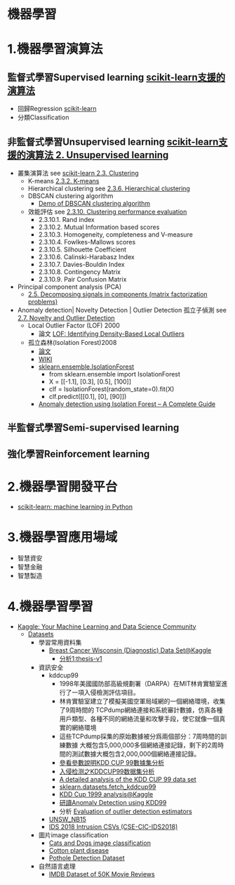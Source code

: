 # 機器學習


# 1.機器學習演算法
## 監督式學習Supervised learning  [scikit-learn支援的演算法](https://scikit-learn.org/stable/supervised_learning.html#supervised-learning)
- 回歸Regression  [scikit-learn]()
- 分類Classification []()

## 非監督式學習Unsupervised learning [scikit-learn支援的演算法 2. Unsupervised learning](https://scikit-learn.org/stable/unsupervised_learning.html)
- 叢集演算法 see [scikit-learn 2.3. Clustering]()
  - K-means [2.3.2. K-means](https://scikit-learn.org/stable/modules/clustering.html#k-means)
  - Hierarchical clustering see [2.3.6. Hierarchical clustering]()
  - DBSCAN clustering algorithm
    - [Demo of DBSCAN clustering algorithm](https://scikit-learn.org/stable/auto_examples/cluster/plot_dbscan.html#sphx-glr-auto-examples-cluster-plot-dbscan-py)
  - 效能評估 see [2.3.10. Clustering performance evaluation]()
    - 2.3.10.1. Rand index
    - 2.3.10.2. Mutual Information based scores
    - 2.3.10.3. Homogeneity, completeness and V-measure
    - 2.3.10.4. Fowlkes-Mallows scores
    - 2.3.10.5. Silhouette Coefficient
    - 2.3.10.6. Calinski-Harabasz Index
    - 2.3.10.7. Davies-Bouldin Index
    - 2.3.10.8. Contingency Matrix
    - 2.3.10.9. Pair Confusion Matrix
- Principal component analysis (PCA)
  - [2.5. Decomposing signals in components (matrix factorization problems)]()
- Anomaly detection|  Novelty Detection | Outlier Detection 孤立子偵測 see [2.7. Novelty and Outlier Detection](https://scikit-learn.org/stable/modules/outlier_detection.html)
  - Local Outlier Factor (LOF) 2000
    - 論文 [LOF: Identifying Density-Based Local Outliers ](https://www.dbs.ifi.lmu.de/Publikationen/Papers/LOF.pdf) 
  - 孤立森林(Isolation Forest)2008 
    - [論文](https://cs.nju.edu.cn/zhouzh/zhouzh.files/publication/icdm08b.pdf?q=isolation-forest)
    - [WIKI](https://en.wikipedia.org/wiki/Isolation_forest) 
    - [sklearn.ensemble.IsolationForest](https://scikit-learn.org/stable/modules/generated/sklearn.ensemble.IsolationForest.html)
      - from sklearn.ensemble import IsolationForest
      - X = [[-1.1], [0.3], [0.5], [100]]
      - clf = IsolationForest(random_state=0).fit(X)
      - clf.predict([[0.1], [0], [90]])
    - [Anomaly detection using Isolation Forest – A Complete Guide](https://www.analyticsvidhya.com/blog/2021/07/anomaly-detection-using-isolation-forest-a-complete-guide/)

## 半監督式學習Semi-supervised learning

## 強化學習Reinforcement learning

# 2.機器學習開發平台 
- [scikit-learn: machine learning in Python](https://scikit-learn.org/)

# 3.機器學習應用場域
- 智慧資安
- 智慧金融
- 智慧製造

# 4.機器學習學習
- [Kaggle: Your Machine Learning and Data Science Community](https://www.kaggle.com/)
  - [Datasets](https://www.kaggle.com/) 
    - 學習常用資料集
      - [Breast Cancer Wisconsin (Diagnostic) Data Set@Kaggle](https://www.kaggle.com/datasets/uciml/breast-cancer-wisconsin-data/code)
        - [分析1:thesis-v1](https://www.kaggle.com/code/ahsanadiba/thesis-v1/notebook) 
    - 資訊安全
      - kddcup99
        - 1998年美國國防部高級規劃署（DARPA）在MIT林肯實驗室進行了一項入侵檢測評估項目。
        - 林肯實驗室建立了模擬美國空軍局域網的一個網絡環境，收集了9周時間的 TCPdump網絡連接和系統審計數據，仿真各種用戶類型、各種不同的網絡流量和攻擊手段，使它就像一個真實的網絡環境
        - 這些TCPdump採集的原始數據被分爲兩個部分：7周時間的訓練數據 大概包含5,000,000多個網絡連接記錄，剩下的2周時間的測試數據大概包含2,000,000個網絡連接記錄。
        - [參看參數說明KDD CUP 99數據集分析](https://www.twblogs.net/a/5c9e8158bd9eee7523887b96)
        - [入侵检测之KDDCUP99数据集分析](https://blog.csdn.net/qq_38384924/article/details/97128744)
        - [A detailed analysis of the KDD CUP 99 data set](https://ieeexplore.ieee.org/document/5356528)
        - [sklearn.datasets.fetch_kddcup99](https://scikit-learn.org/stable/modules/generated/sklearn.datasets.fetch_kddcup99.html#sklearn.datasets.fetch_kddcup99)
        - [KDD Cup 1999 analysis@Kaggle](https://www.kaggle.com/datasets/galaxyh/kdd-cup-1999-data/code)
        - [研讀Anomaly Detection using KDD99 ](https://www.kaggle.com/code/tsenglung/anomaly-detection-using-kdd99/edit)
        - 分析 [Evaluation of outlier detection estimators](https://scikit-learn.org/stable/auto_examples/miscellaneous/plot_outlier_detection_bench.html#sphx-glr-auto-examples-miscellaneous-plot-outlier-detection-bench-py)
      - [UNSW_NB15](https://www.kaggle.com/datasets/mrwellsdavid/unsw-nb15) 
      - [IDS 2018 Intrusion CSVs (CSE-CIC-IDS2018)](https://www.kaggle.com/datasets/solarmainframe/ids-intrusion-csv)
    - 圖片image classification
      - [Cats and Dogs image classification](https://www.kaggle.com/datasets/samuelcortinhas/cats-and-dogs-image-classification)
      - [Cotton plant disease](https://www.kaggle.com/datasets/samuelcortinhas/cats-and-dogs-image-classification)
      - [Pothole Detection Dataset](https://www.kaggle.com/datasets/rajdalsaniya/pothole-detection-dataset)
    - 自然語言處理
      - [IMDB Dataset of 50K Movie Reviews](https://www.kaggle.com/datasets/lakshmi25npathi/imdb-dataset-of-50k-movie-reviews)
  
